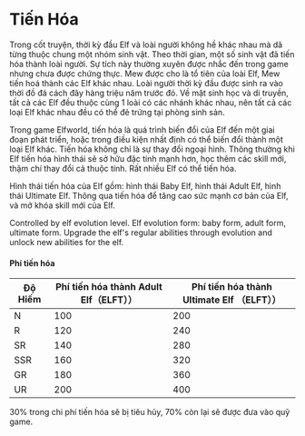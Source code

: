 # Tiến Hóa

Trong cốt truyện, thời kỳ đầu Elf và loài người không hề khác nhau mà dã từng thuộc chung một nhóm sinh vật. Theo thời gian, một số sinh vật đã tiến hóa thành loài người. Sự tích này thường xuyên được nhắc đến trong game nhưng chưa được chứng thực. Mew được cho là tổ tiên của loài Elf, Mew tiến hoá thành các Elf khác nhau. Loài người thời kỳ đầu được sinh ra vào thời đồ đá cách đây hàng triệu năm trước đó. Về mặt sinh học và di truyền, tất cả các Elf đều thuộc cùng 1 loài có các nhánh khác nhau, nên tất cả các loại Elf khác nhau đều có thể đẻ trứng tại phòng sinh sản.

Trong game Elfworld, tiến hóa là quá trình biến đổi của Elf đến một giai đoạn phát triển, hoặc trong điều kiện nhất định có thể biến đổi thành một loại Elf khác. Tiến hóa không chỉ là sự thay đổi ngoại hình. Thông thường khi Elf tiến hóa hình thái sẽ sở hữu đặc tính mạnh hơn, học thêm các skill mới, thậm chí thay đổi cả thuộc tính. Rất nhiều Elf có thể tiến hóa.

Hình thái tiến hóa của Elf gồm: hình thái Baby Elf, hình thái Adult Elf, hình thái Ultimate Elf. Thông qua tiến hóa để tăng cao sức mạnh cơ bản của Elf, và mở khóa skill mới của Elf.

Controlled by elf evolution level. Elf evolution form: baby form, adult form, ultimate form. Upgrade the elf's regular abilities through evolution and unlock new abilities for the elf.

#### **Phí tiến hóa**

| Độ Hiếm | Phí tiến hóa thành Adult Elf（ELFT）） | Phí tiến hóa thành Ultimate Elf （ELFT）） |
| ------- | ----------------------------------- | --------------------------------------- |
| N       | 100                                 | 200                                     |
| R       | 120                                 | 240                                     |
| SR      | 140                                 | 280                                     |
| SSR     | 160                                 | 320                                     |
| GR      | 180                                 | 360                                     |
| UR      | 200                                 | 400                                     |

30% trong chi phí tiến hóa sẽ bị tiêu hủy, 70% còn lại sẽ được đưa vào quỹ game.
